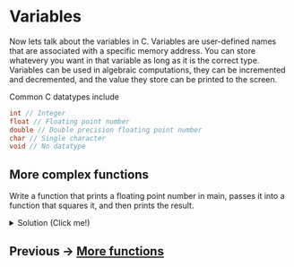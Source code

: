 # Variables
Now lets talk about the variables in C. Variables are user-defined names that are associated with a specific memory address. You can store whatevery you want
in that variable as long as it is the correct type. Variables can be used in algebraic computations, 
they can be incremented and decremented, and the value they store can be printed to the screen.  

Common C datatypes include 
```C
int // Integer
float // Floating point number
double // Double precision floating point number
char // Single character
void // No datatype
```

## More complex functions
Write a function that prints a floating point number in main, passes it into a function that squares it, and then prints the result.

  <details>
  <summary>Solution (Click me!)</summary>
  
  ```C
  #include <stdio.h>
  
  float square(float num) { // Function to compute square
    
    return num * num;
  }
  
  
  int main() {
  
    float pi = 3.14159265;
    
    printf("Num before: %f\n", pi);
    
    pi = square(pi); // Only necessary if you want to store the squared value
    printf("Num after: %f\n", pi);  // Alternatively printf("Num after: %f\n", square(pi)); also works if you do not want to store the new value of pi
    
    return 0;
  }
    
    
  ```
</details>  

## Previous -> [More functions](https://github.com/nac294/C-basics/blob/main/modules/functionSyntax.md)
